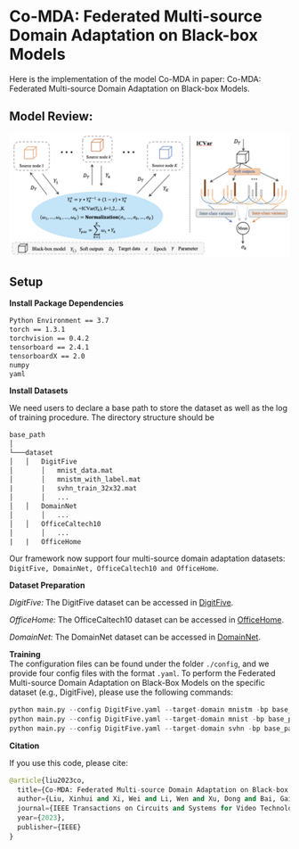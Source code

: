 # Co-MDA: Federated Multi-source Domain Adaptation on Black-box Models

Here is the implementation of the model Co-MDA in paper: Co-MDA: Federated Multi-source Domain Adaptation on Black-box Models.
 

## Model Review:
![framework](resources/model.png)

## Setup

**Install Package Dependencies**

```shell
Python Environment == 3.7 
torch == 1.3.1
torchvision == 0.4.2
tensorboard == 2.4.1
tensorboardX == 2.0
numpy
yaml
```

**Install Datasets**

We need users to declare a base path to store the dataset as well as the log of training procedure. The directory structure should be

```
base_path
│       
└───dataset
│   │   DigitFive
│       │   mnist_data.mat
│       │   mnistm_with_label.mat
|       |   svhn_train_32x32.mat  
│       │   ...
│   │   DomainNet
│       │   ...
│   │   OfficeCaltech10
│       │   ...
|   |   OfficeHome
```
Our framework now support four multi-source domain adaptation datasets: ```DigitFive, DomainNet, OfficeCaltech10 and OfficeHome```.

**Dataset Preparation**

*DigitFive:*
The DigitFive dataset can be accessed in [DigitFive](https://drive.google.com/file/d/1QvC6mDVN25VArmTuSHqgd7Cf9CoiHvVt/view).

*OfficeHome:*
The OfficeCaltech10 dataset can be accessed in [OfficeHome](https://www.hemanthdv.org/officeHomeDataset.html).

*DomainNet:*
The DomainNet dataset can be accessed in [DomainNet](http://ai.bu.edu/M3SDA/).
  
**Training**  
The configuration files can be found under the folder `./config`, and we provide four config files with the format `.yaml`. To perform the Federated Multi-source Domain Adaptation on Black-Box Models on the specific dataset (e.g., DigitFive), please use the following commands:
 
```python
python main.py --config DigitFive.yaml --target-domain mnistm -bp base_path -forget_rate 0.4
python main.py --config DigitFive.yaml --target-domain mnist -bp base_path -forget_rate 0.04
python main.py --config DigitFive.yaml --target-domain svhn -bp base_path -forget_rate 0.08
```

**Citation**

If you use this code, please cite:
```python
@article{liu2023co,
  title={Co-MDA: Federated Multi-source Domain Adaptation on Black-box Models},
  author={Liu, Xinhui and Xi, Wei and Li, Wen and Xu, Dong and Bai, Gairui and Zhao, Jizhong},
  journal={IEEE Transactions on Circuits and Systems for Video Technology},
  year={2023},
  publisher={IEEE}
}
```

